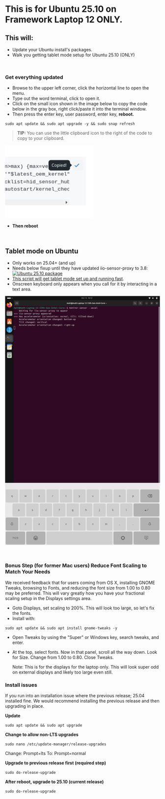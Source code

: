 # This is for Ubuntu 25.10 on Framework Laptop 12 ONLY.


## This will:

- Update your Ubuntu install's packages.
- Walk you getting tablet mode setup for Ubuntu 25.10 (ONLY)

&nbsp; &nbsp; &nbsp; &nbsp; 


### Get everything updated

- Browse to the upper left corner, click the horizontal line to open the menu.
- Type out the word terminal, click to open it.
- Click on the small icon shown in the image below to copy the code below in the gray box, right click/paste it into the terminal window.
- Then press the enter key, user password, enter key, **reboot.**

```
sudo apt update && sudo apt upgrade -y && sudo snap refresh
```
> **TIP:** You can use the little clipboard icon to the right of the code to copy to your clipboard.

<p style="text-align: left"><img src="https://raw.githubusercontent.com/FrameworkComputer/linux-docs/main/copied.png" alt="Copy The Code Below Like This" title="Copy The Code Above Like This"></p>

- **Then reboot**

&nbsp; &nbsp; &nbsp;

## Tablet mode on Ubuntu


- Only works on 25.04+ (and up)
- Needs below fixup until they have updated iio-sensor-proxy to 3.8: [![Ubuntu 25.10 package](https://repology.org/badge/version-for-repo/ubuntu_25_04/iio-sensor-proxy.svg)](https://repology.org/project/iio-sensor-proxy/versions)
- [This script will get tablet mode set up and running fast](https://github.com/FrameworkComputer/linux-docs/blob/main/framework12/Ubuntu-25-04-accel-ubuntu25.10.md#ubuntu-2504-tablet-mode-setup-udev-edit). 
- Onscreen keyboard only appears when you call for it by interacting in a text area.

![Tablet Mode](https://raw.githubusercontent.com/FrameworkComputer/linux-docs/refs/heads/main/framework12/images/tablet2.png)

&nbsp; &nbsp; &nbsp;


### Bonus Step (for former Mac users) Reduce Font Scaling to Match Your Needs

We received feedback that for users coming from OS X, installing GNOME Tweaks, browsing to Fonts, and reducing the font size from 1.00 to 0.80 may be preferred. This will vary greatly how you have your fractional scaling setup in the Displays settings area.

- Goto Displays, set scaling to 200%. This will look too large, so let's fix the fonts.
- Install with:
  
```
sudo apt update && sudo apt install gnome-tweaks -y
```

- Open Tweaks by using the "Super" or Windows key, search tweaks, and enter.

- At the top, select fonts. Now in that panel, scroll all the way down. Look for Size. Change from 1.00 to 0.80. Close Tweaks.

  Note: This is for the displays for the laptop only. This will look super odd on external displays and likely too large even still.

### Install issues

If you run into an installation issue where the previous release; 25.04 installed fine. We would recommend installing the previous release and then upgrading in place.


**Update**
```
sudo apt update && sudo apt upgrade
```

**Change to allow non-LTS upgrades**
```
sudo nano /etc/update-manager/release-upgrades
```
Change: Prompt=lts
To: Prompt=normal

**Upgrade to previous release first (required step)**
```
sudo do-release-upgrade
```

**After reboot, upgrade to 25.10 (current release)**
```
sudo do-release-upgrade
```



  
